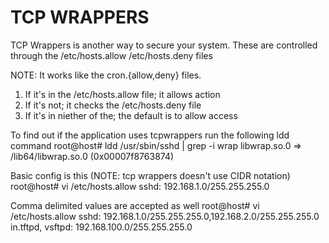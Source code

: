 # TCP WRAPPERS

TCP Wrappers is another way to secure your system. These are controlled through
the /etc/hosts.allow /etc/hosts.deny files

NOTE: It works like the cron.{allow,deny} files.
 1.  If it's in the /etc/hosts.allow file; it allows action
 2.  If it's not; it checks the /etc/hosts.deny file
 3.  If it's in niether of the; the default is to allow access

To find out if the application uses tcpwrappers run the following ldd command
        root@host# ldd /usr/sbin/sshd | grep -i wrap
          libwrap.so.0 => /lib64/libwrap.so.0 (0x00007f8763874)

Basic config is this (NOTE: tcp wrappers doesn't use CIDR notation)
        root@host# vi /etc/hosts.allow
          sshd: 192.168.1.0/255.255.255.0

Comma delimited values are accepted as well
        root@host# vi /etc/hosts.allow
          sshd: 192.168.1.0/255.255.255.0,192.168.2.0/255.255.255.0
          in.tftpd, vsftpd: 192.168.100.0/255.255.255.0

